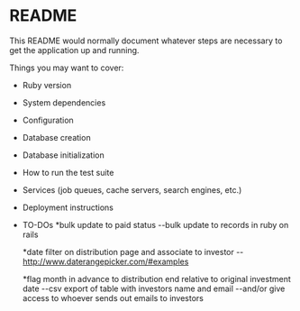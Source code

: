 # README

This README would normally document whatever steps are necessary to get the
application up and running.

Things you may want to cover:

* Ruby version

* System dependencies

* Configuration

* Database creation

* Database initialization

* How to run the test suite

* Services (job queues, cache servers, search engines, etc.)

* Deployment instructions

* TO-DOs
	*bulk update to paid status
		--bulk update to records in ruby on rails

	*date filter on distribution page and associate to investor
		--http://www.daterangepicker.com/#examples

	*flag month in advance to distribution end relative to original investment date
		--csv export of table with investors name and email
		--and/or give access to whoever sends out emails to investors


